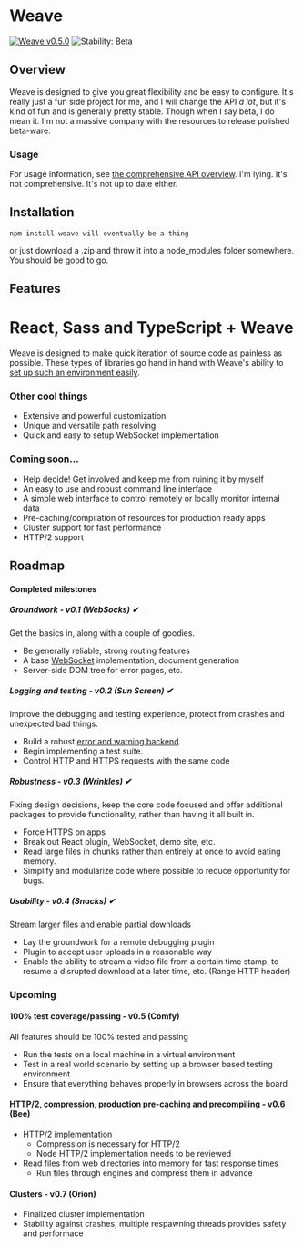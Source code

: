 # Weave
[![Weave v0.5.0](https://img.shields.io/badge/weave-v0.5.0-446bdf.svg)](https://www.npmjs.com/package/weave)
![Stability: Beta](https://img.shields.io/badge/stability-beta-69b0ba.svg)
<!--[![Travis](https://img.shields.io/travis/partheseas/weave.svg?label=linux)](https://travis-ci.org/weave-js/weave)
[![AppVeyor](https://img.shields.io/appveyor/ci/partheseas/weave.svg?label=windows)](https://ci.appveyor.com/project/partheseas/weave)-->

## Overview
Weave is designed to give you great flexibility and be easy to configure.
It's really just a fun side project for me, and I will change the API *a lot*,
but it's kind of fun and is generally pretty stable. Though when I say beta, I do
mean it. I'm not a massive company with the resources to release polished beta-ware.

### Usage
For usage information, see [the comprehensive API overview](/documents/readme.md).
I'm lying. It's not comprehensive. It's not up to date either.

## Installation
```Shell
npm install weave will eventually be a thing
```
or just download a .zip and throw it into a node_modules folder somewhere. You should be good to go.

## Features
# React, Sass and TypeScript + Weave
Weave is designed to make quick iteration of source code as painless as possible.
These types of libraries go hand in hand with Weave's ability to [set up such an environment easily](/documents/react.md).

### Other cool things
- Extensive and powerful customization
- Unique and versatile path resolving
- Quick and easy to setup WebSocket implementation

### Coming soon...
- Help decide! Get involved and keep me from ruining it by myself
- An easy to use and robust command line interface
- A simple web interface to control remotely or locally monitor internal data
- Pre-caching/compilation of resources for production ready apps
- Cluster support for fast performance
- HTTP/2 support

## Roadmap

#### Completed milestones
##### Groundwork - v0.1 (WebSocks) ✔
Get the basics in, along with a couple of goodies.
- Be generally reliable, strong routing features
- A base [WebSocket](https://github.com/weave-js/weave-plugin-websocket) implementation, document generation
- Server-side DOM tree for error pages, etc.

##### Logging and testing - v0.2 (Sun Screen) ✔
Improve the debugging and testing experience, protect from crashes and unexpected
bad things.
- Build a robust [error and warning backend](https://github.com/partheseas/gardens).
- Begin implementing a test suite.
- Control HTTP and HTTPS requests with the same code

##### Robustness - v0.3 (Wrinkles) ✔
Fixing design decisions, keep the core code focused and offer additional packages
to provide functionality, rather than having it all built in.
- Force HTTPS on apps
- Break out React plugin, WebSocket, demo site, etc.
- Read large files in chunks rather than entirely at once to avoid eating memory.
- Simplify and modularize code where possible to reduce opportunity for bugs.

##### Usability - v0.4 (Snacks) ✔
Stream larger files and enable partial downloads
- Lay the groundwork for a remote debugging plugin
- Plugin to accept user uploads in a reasonable way
- Enable the ability to stream a video file from a certain time stamp, to resume
a disrupted download at a later time, etc. (Range HTTP header)

### Upcoming
#### 100% test coverage/passing - v0.5 (Comfy)
All features should be 100% tested and passing
- Run the tests on a local machine in a virtual environment
- Test in a real world scenario by setting up a browser based testing environment
- Ensure that everything behaves properly in browsers across the board

#### HTTP/2, compression, production pre-caching and precompiling - v0.6 (Bee)
- HTTP/2 implementation
  - Compression is necessary for HTTP/2
  - Node HTTP/2 implementation needs to be reviewed
- Read files from web directories into memory for fast response times
  - Run files through engines and compress them in advance

#### Clusters - v0.7 (Orion)
- Finalized cluster implementation
- Stability against crashes, multiple respawning threads provides safety and performace

